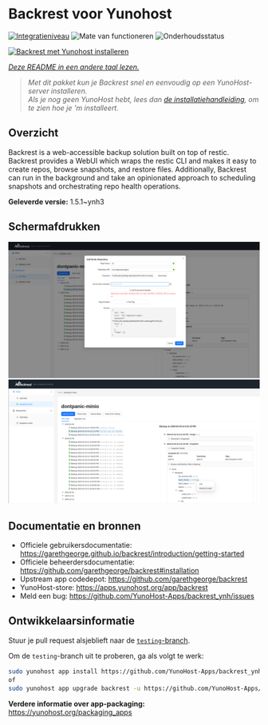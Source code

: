 <!--
NB: Deze README is automatisch gegenereerd door <https://github.com/YunoHost/apps/tree/master/tools/readme_generator>
Hij mag NIET handmatig aangepast worden.
-->

# Backrest voor Yunohost

[![Integratieniveau](https://apps.yunohost.org/badge/integration/backrest)](https://ci-apps.yunohost.org/ci/apps/backrest/)
![Mate van functioneren](https://apps.yunohost.org/badge/state/backrest)
![Onderhoudsstatus](https://apps.yunohost.org/badge/maintained/backrest)

[![Backrest met Yunohost installeren](https://install-app.yunohost.org/install-with-yunohost.svg)](https://install-app.yunohost.org/?app=backrest)

*[Deze README in een andere taal lezen.](./ALL_README.md)*

> *Met dit pakket kun je Backrest snel en eenvoudig op een YunoHost-server installeren.*  
> *Als je nog geen YunoHost hebt, lees dan [de installatiehandleiding](https://yunohost.org/install), om te zien hoe je 'm installeert.*

## Overzicht

Backrest is a web-accessible backup solution built on top of restic. Backrest provides a WebUI which wraps the restic CLI and makes it easy to create repos, browse snapshots, and restore files. Additionally, Backrest can run in the background and take an opinionated approach to scheduling snapshots and orchestrating repo health operations.


**Geleverde versie:** 1.5.1~ynh3

## Schermafdrukken

![Schermafdrukken van Backrest](./doc/screenshots/68747470733a2f2f663030302e6261636b626c617a6562322e636f6d2f66696c652f6773686172652f73637265656e73686f74732f323032342f53637265656e73686f742b66726f6d2b323032342d30312d30342b31382d31392d35302e706e67.png)
![Schermafdrukken van Backrest](./doc/screenshots/68747470733a2f2f663030302e6261636b626c617a6562322e636f6d2f66696c652f6773686172652f73637265656e73686f74732f323032342f53637265656e73686f742b66726f6d2b323032342d30312d30342b31382d33302d31342e706e67.png)

## Documentatie en bronnen

- Officiele gebruikersdocumentatie: <https://garethgeorge.github.io/backrest/introduction/getting-started>
- Officiele beheerdersdocumentatie: <https://github.com/garethgeorge/backrest#installation>
- Upstream app codedepot: <https://github.com/garethgeorge/backrest>
- YunoHost-store: <https://apps.yunohost.org/app/backrest>
- Meld een bug: <https://github.com/YunoHost-Apps/backrest_ynh/issues>

## Ontwikkelaarsinformatie

Stuur je pull request alsjeblieft naar de [`testing`-branch](https://github.com/YunoHost-Apps/backrest_ynh/tree/testing).

Om de `testing`-branch uit te proberen, ga als volgt te werk:

```bash
sudo yunohost app install https://github.com/YunoHost-Apps/backrest_ynh/tree/testing --debug
of
sudo yunohost app upgrade backrest -u https://github.com/YunoHost-Apps/backrest_ynh/tree/testing --debug
```

**Verdere informatie over app-packaging:** <https://yunohost.org/packaging_apps>
